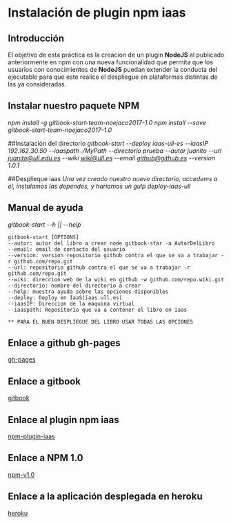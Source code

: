 # Instalación de plugin npm iaas

## Introducción

El objetivo de esta práctica es la creacion de un plugin **NodeJS** al publicado anteriormente en npm  con una nueva funcionalidad que permita que
los usuarios con conocimientos de **NodeJS** puedan extender la conducta del ejecutable para que este realice el despliegue en plataformas distintas
de las ya consideradas.

## Instalar nuestro paquete NPM
_npm install -g gitbook-start-team-noejaco2017-1.0_
_npm install --save gitbook-start-team-noejaco2017-1.0_


##Instalación del directorio
_gitbook-start --deploy iaas-ull-es --iaasIP 192.162.30.50 --iaaspath ./MyPath --directorio prueba --autor juanito --url juanito@ull.edu.es --wiki wiki@ull.es --email github@github.es --version 1.0.1_

##Desplieque iaas
_Una vez creado nuestro nuevo directorio, accedems a el, instalamos las dependes,
y hariamos un gulp deploy-iaas-ull_

## Manual de ayuda
_gitbook-start --h || --help_
````````````````````
gitbook-start [OPTIONS]
--autor: autor del libro a crear node gitbook-star -a AutorDelLibro
--email: email de contacto del usuario
--version: version repositorio github contra el que se va a trabajar -r github.com/repo.git
--url: repositorio github contra el que se va a trabajar -r github.com/repo.git
--wiki: direccion web de la wiki en github -w github.com/repo.wiki.git
--directorio: nombre del directorio a crear
--help: muestra ayuda sobre las opciones disponibles
--deploy: Deploy en IaaS(iaas.ull.es)
--iaasIP: Direccion de la maquina virtual
--iaaspath: Repositorio que va a contener el libro en iaas

** PARA EL BUEN DESPLIEGUE DEL LIBRO USAR TODAS LAS OPCIONES
````````````````````

## Enlace a github gh-pages
[gh-pages](https://ull-esit-sytw-1617.github.io/tareas-iniciales-noejaco2017/)

## Enlace a gitbook
[gitbook](https://alu0100836059.gitbooks.io/apuntessytw/content/)

## Enlace al plugin npm iaas
[npm-plugin-iaas](https://www.npmjs.com/package/gitbook-start-plugin-iaas-ull-es-noejaco2017)

## Enlace a NPM 1.0
[npm-v1.0](https://www.npmjs.com/package/gitbook-start-team-noejaco2017-1.0)

## Enlace a la aplicación desplegada en heroku
[heroku](https://herokuiaass.herokuapp.com/)
